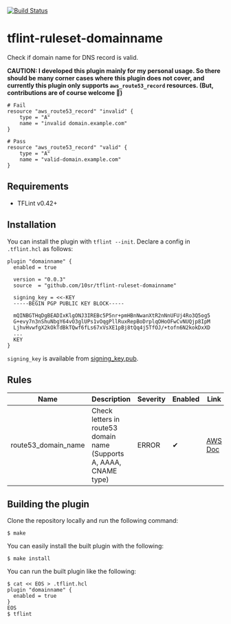 
[![Build Status](https://github.com/terraform-linters/tflint-ruleset-template/workflows/build/badge.svg?branch=main)](https://github.com/terraform-linters/tflint-ruleset-template/actions)

tflint-ruleset-domainname
=========================

Check if domain name for DNS record is valid.

**CAUTION: I developed this plugin mainly for my personal usage.
So there should be many corner cases where this plugin does not cover,
and currently this plugin only supports `aws_route53_record` resources.
(But, contributions are of course welcome :raised_hands:)**


```hcl
# Fail
resource "aws_route53_record" "invalid" {
    type = "A"
    name = "invalid domain.example.com"
}

# Pass
resource "aws_route53_record" "valid" {
    type = "A"
    name = "valid-domain.example.com"
}
```


Requirements
------------

- TFLint v0.42+



Installation
------------

You can install the plugin with `tflint --init`. Declare a config in `.tflint.hcl` as follows:



```hcl
plugin "domainname" {
  enabled = true

  version = "0.0.3"
  source  = "github.com/10sr/tflint-ruleset-domainname"

  signing_key = <<-KEY
  -----BEGIN PGP PUBLIC KEY BLOCK-----

  mQINBGTHqDgBEADIxKlgONJ3IREBc5P5nr+pmHBnNwanXtR2nNnUFUj4Ro3Q5og5
  G+evy7n3nShuNbgY64vO3glUPs1vOqgPllRuxRepBoDrplqOHoOFwCvNUQjp8IpM
  LjhvHvwfgX2kOkTdBkTQwf6fLs67xVsXE1pBj8tQq4j5TfOJ/+tofn6N2kokDxXD
  ...
  KEY
}
```

`signing_key` is available from [signing_key.pub](signing_key.pub).


Rules
-----

|Name|Description|Severity|Enabled|Link|
| --- | --- | --- | --- | --- |
|route53_domain_name|Check letters in route53 domain name (Supports A, AAAA, CNAME type)|ERROR|✔|[AWS Doc](https://docs.aws.amazon.com/Route53/latest/DeveloperGuide/DomainNameFormat.html#domain-name-format-hosted-zones)|



Building the plugin
-------------------

Clone the repository locally and run the following command:

```
$ make
```

You can easily install the built plugin with the following:

```
$ make install
```

You can run the built plugin like the following:

```
$ cat << EOS > .tflint.hcl
plugin "domainname" {
  enabled = true
}
EOS
$ tflint
```
